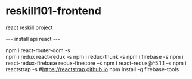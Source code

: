 # reskill101-frontend
react reskill project

--- install api react ---

npm i react-router-dom -s<br>
npm i redux react-redux -s
npm i redux-thunk -s
npm i firebase -s
npm i react-redux-firebase redux-firestore –s
npm i react-redux@^5.1.1 –s
npm i reactstrap -s #https://reactstrap.github.io
npm install -g firebase-tools
